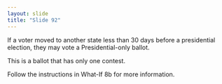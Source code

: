 ```yaml
---
layout: slide
title: "Slide 92"
---
```


If a voter moved to another state less than 30 days before a presidential election, they may vote a Presidential-only ballot.

This is a ballot that has only one contest.

Follow the instructions in What-If 8b for more information.
